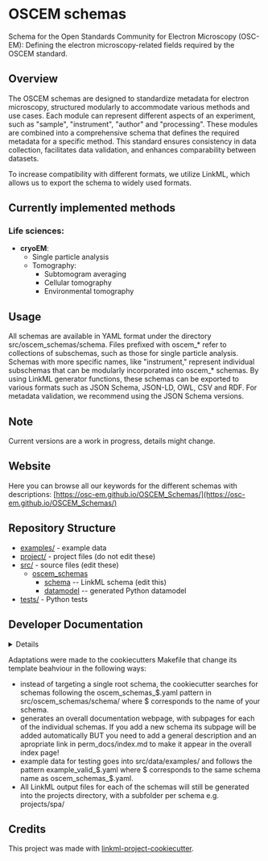 
# OSCEM schemas
Schema for the Open Standards Community for Electron Microscopy (OSC-EM): Defining the electron microscopy-related fields required by the OSCEM standard.

## Overview
The OSCEM schemas are designed to standardize metadata for electron microscopy, structured modularly to accommodate various methods and use cases. Each module can represent different aspects of an experiment, such as "sample", "instrument", "author" and "processing". These modules are combined into a comprehensive schema that defines the required metadata for a specific method. This standard ensures consistency in data collection, facilitates data validation, and enhances comparability between datasets.

To increase compatibility with different formats, we utilize LinkML, which allows us to export the schema to widely used formats.

## Currently implemented methods
### Life sciences:
- **cryoEM**:
  - Single particle analysis
  - Tomography:
    - Subtomogram averaging
    - Cellular tomography
    - Environmental tomography

## Usage
All schemas are available in YAML format under the directory src/oscem_schemas/schema. Files prefixed with oscem_* refer to collections of subschemas, such as those for single particle analysis. Schemas with more specific names, like "instrument," represent individual subschemas that can be modularly incorporated into oscem_* schemas. By using LinkML generator functions, these schemas can be exported to various formats such as JSON Schema, JSON-LD, OWL, CSV and RDF. For metadata validation, we recommend using the JSON Schema versions.

## Note
Current versions are a work in progress, details might change.

## Website
Here you can browse all our keywords for the different schemas with descriptions:
[https://osc-em.github.io/OSCEM_Schemas/](https://osc-em.github.io/OSCEM_Schemas/)

## Repository Structure

* [examples/](examples/) - example data
* [project/](project/) - project files (do not edit these)
* [src/](src/) - source files (edit these)
  * [oscem_schemas](src/oscem_schemas)
    * [schema](src/oscem_schemas/schema) -- LinkML schema
      (edit this)
    * [datamodel](src/oscem_schemas/datamodel) -- generated
      Python datamodel
* [tests/](tests/) - Python tests

## Developer Documentation

<details>
Use the `make` command to generate project artifacts:

* `make setup`: one-time setup
* `make all`: make everything
* `make deploy`: deploys site
* `make test`: run tests and linting
* `make serve`: run docs locally on http://127.0.0.1:8000/oscem-schemas/
* `make clean` : remove generated files

</details>

Adaptations were made to the cookiecutters Makefile that change its template beahviour in the following ways:

* instead of targeting a single root schema, the cookiecutter searches for schemas following the oscem_schemas_$.yaml pattern in src/oscem_schemas/schema/ where $ corresponds to the name of your schema.
* generates an overall documentation webpage, with subpages for each of the individual schemas. If you add a new schema its subpage will be added automatically BUT you need to add a general description and an apropriate link in perm_docs/index.md to make it appear in the overall index page!
* example data for testing goes into src/data/examples/ and follows the pattern example_valid_$.yaml where $ corresponds to the same schema name as oscem_schemas_$.yaml.
* All LinkML output files for each of the schemas will still be generated into the projects directory, with a subfolder per schema e.g. projects/spa/




## Credits

This project was made with
[linkml-project-cookiecutter](https://github.com/linkml/linkml-project-cookiecutter).


